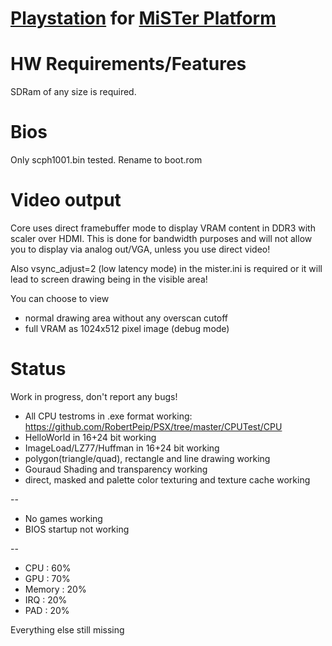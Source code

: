 # [Playstation](https://en.wikipedia.org/wiki/PlayStation_(console)) for [MiSTer Platform](https://github.com/MiSTer-devel/Main_MiSTer/wiki)


# HW Requirements/Features
SDRam of any size is required.

# Bios
Only scph1001.bin tested.
Rename to boot.rom

# Video output
Core uses direct framebuffer mode to display VRAM content in DDR3 with scaler over HDMI.
This is done for bandwidth purposes and will not allow you to display via analog out/VGA, unless you use direct video!

Also vsync_adjust=2 (low latency mode) in the mister.ini is required or it will lead to screen drawing being in the visible area!

You can choose to view
- normal drawing area without any overscan cutoff
- full VRAM as 1024x512 pixel image (debug mode)

# Status

Work in progress, don't report any bugs!

- All CPU testroms in .exe format working: https://github.com/RobertPeip/PSX/tree/master/CPUTest/CPU
- HelloWorld in 16+24 bit working
- ImageLoad/LZ77/Huffman in 16+24 bit working
- polygon(triangle/quad), rectangle and line drawing working
- Gouraud Shading and transparency working
- direct, masked and palette color texturing and texture cache working

-- 

- No games working
- BIOS startup not working

--

- CPU    : 60%
- GPU    : 70%
- Memory : 20%
- IRQ    : 20%
- PAD    : 20%

Everything else still missing
